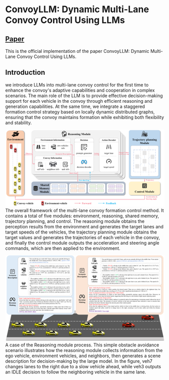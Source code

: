 # ConvoyLLM: Dynamic Multi-Lane Convoy Control Using LLMs

## [Paper](https://arxiv.org/abs/2502.17529)
This is the official implementation of the paper ConvoyLLM: Dynamic Multi-Lane Convoy Control Using LLMs.

## Introduction
we introduce LLMs into multi-lane convoy control for the first time to enhance the convoy's adaptive capabilities and cooperation in complex scenarios. The main role of the LLM is to provide effective decision-making support for each vehicle in the convoy through efficient reasoning and generation capabilities. At the same time, we integrate a staggered formation control strategy based on locally dynamic distributed graphs, ensuring that the convoy maintains formation while exhibiting both flexibility and stability.

![overview](Asserts/overview.png)
The overall framework of the multi-lane convoy formation control method. It contains a total of five modules: environment, reasoning, shared memory, trajectory planning, and control. The reasoning module obtains the perception results from the environment and generates the target lanes and target speeds of the vehicles, the trajectory planning module obtains the target values and generates the trajectories of each vehicle in the convoy, and finally the control module outputs the acceleration and steering angle commands, which are then applied to the environment.

![reasoningModule](Asserts/ReasoningModule.png)
A case of the Reasoning module process. This simple obstacle avoidance scenario illustrates how the reasoning module collects information from the ego vehicle, environment vehicles, and neighbors, then generates a scene description for decision-making by the large model. In the figure, veh7 changes lanes to the right due to a slow vehicle ahead, while veh3 outputs an IDLE decision to follow the neighboring vehicle in the same lane.
